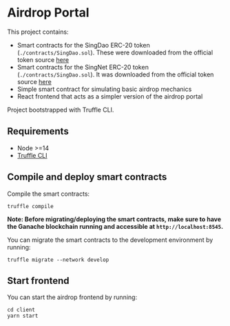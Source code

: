 # Airdrop Portal

This project contains:
- Smart contracts for the SingDao ERC-20 token (`./contracts/SingDao.sol`). These were downloaded from the official token source [here](https://etherscan.io/address/0x993864e43caa7f7f12953ad6feb1d1ca635b875f#code)
- Smart contracts for the SingNet ERC-20 token (`./contracts/SingDao.sol`). It was downloaded from the official token source [here](https://etherscan.io/address/0x5b7533812759b45c2b44c19e320ba2cd2681b542#code)
- Simple smart contract for simulating basic airdrop mechanics
- React frontend that acts as a simpler version of the airdrop portal

Project bootstrapped with Truffle CLI.

## Requirements

- Node >=14
- [Truffle CLI](https://www.trufflesuite.com/docs/truffle/getting-started/installation)

## Compile and deploy smart contracts

Compile the smart contracts:

```
truffle compile
```

**Note: Before migrating/deploying the smart contracts, make sure to have the Ganache blockchain running and accessible at `http://localhost:8545`.**

You can migrate the smart contracts to the development environment by running:

```
truffle migrate --network develop
```

## Start frontend

You can start the airdrop frontend by running:

```
cd client
yarn start
```
